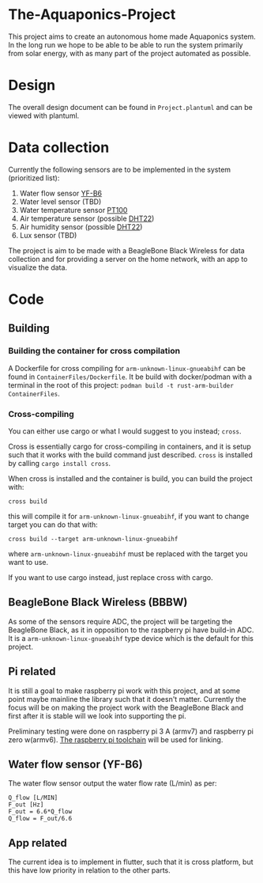 # The-Aquaponics-Project

This project aims to create an autonomous home made Aquaponics system.
In the long run we hope to be able to be able to run the system primarily from solar energy, with as many part of the project automated as possible.

# Design

The overall design document can be found in `Project.plantuml` and can be viewed with plantuml.

# Data collection

Currently the following sensors are to be implemented in the system (prioritized list):

1. Water flow sensor [YF-B6](https://www.seeedstudio.com/Water-Flow-Sensor-YF-B6-p-2883.html)
2. Water level sensor (TBD)
3. Water temperature sensor [PT100](https://www.ardu.dk/shop/pt100-temperaturfoeler-20-til-400-gr-c-vandtaet/)
4. Air temperature sensor (possible [DHT22](https://www.sparkfun.com/datasheets/Sensors/Temperature/DHT22.pdf))
5. Air humidity sensor (possible [DHT22](https://www.sparkfun.com/datasheets/Sensors/Temperature/DHT22.pdf))
6. Lux sensor (TBD)

The project is aim to be made with a BeagleBone Black Wireless for data collection and for providing a server on the home network, with an app to visualize the data.

# Code

## Building

### Building the container for cross compilation

A Dockerfile for cross compiling for `arm-unknown-linux-gnueabihf` can be found in `ContainerFiles/Dockerfile`. 
It be build with docker/podman with a terminal in the root of this project: `podman build -t rust-arm-builder ContainerFiles`.

### Cross-compiling 

You can either use cargo or what I would suggest to you instead; `cross`. 

Cross is essentially cargo for cross-compiling in containers, and it is setup such that it works with the build command just described. 
`cross` is installed by calling `cargo install cross`.

When cross is installed and the container is build, you can build the project with:

    cross build 
    
this will compile it for `arm-unknown-linux-gnueabihf`, if you want to change target you can do that with: 

    cross build --target arm-unknown-linux-gnueabihf

where `arm-unknown-linux-gnueabihf` must be replaced with the target you want to use.

If you want to use cargo instead, just replace cross with cargo.

## BeagleBone Black Wireless (BBBW)

As some of the sensors require ADC, the project will be targeting the BeagleBone Black, as it in opposition to the raspberry pi have build-in ADC.
It is a `arm-unknown-linux-gnueabihf` type device which is the default for this project. 


## Pi related

It is still a goal to make raspberry pi work with this project, and at some point maybe mainline the library such that it doesn't matter. 
Currently the focus will be on making the project work with the BeagleBone Black and first after it is stable will we look into supporting the pi.

Preliminary testing were done on raspberry pi 3 A (armv7) and raspberry pi zero w(armv6).
[The raspberry pi toolchain](https://github.com/raspberrypi/tools) will be used for linking.

## Water flow sensor (YF-B6)

The water flow sensor output the water flow rate (L/min) as per:

```
Q_flow [L/MIN]
F_out [Hz]
F_out = 6.6*Q_flow
Q_flow = F_out/6.6
```

## App related

The current idea is to implement in flutter, such that it is cross platform, but this have low priority in relation to the other parts.
